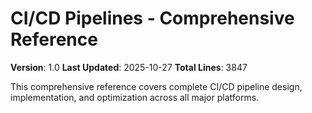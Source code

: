 # CI/CD Pipelines - Comprehensive Reference

**Version**: 1.0
**Last Updated**: 2025-10-27
**Total Lines**: 3847

This comprehensive reference covers complete CI/CD pipeline design, implementation, and optimization across all major platforms.

